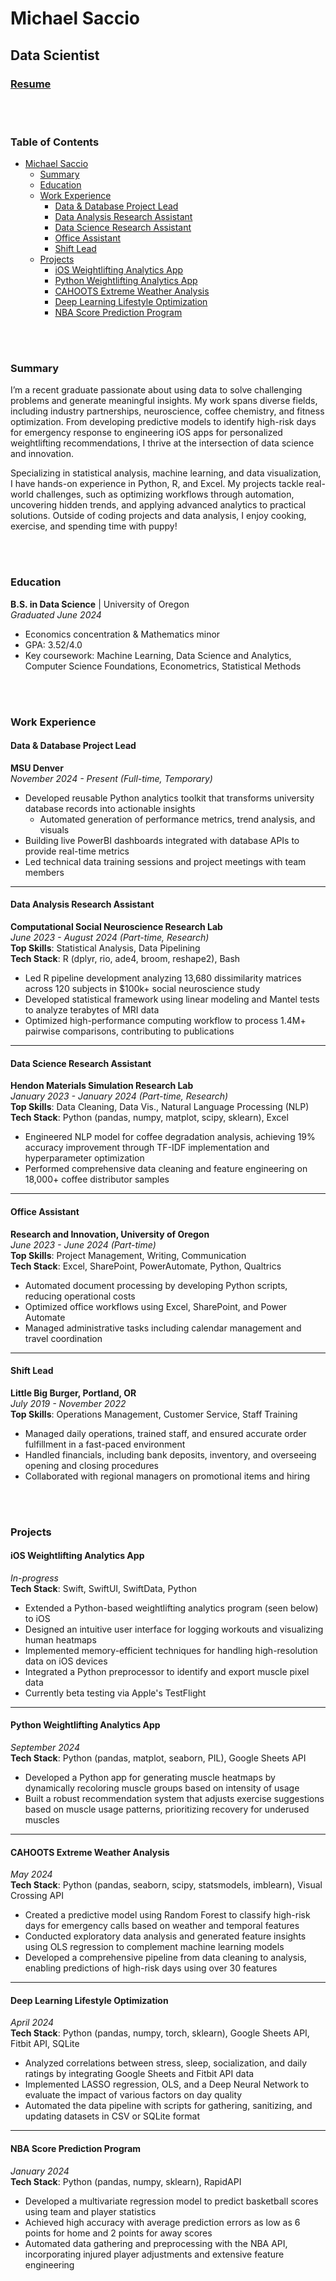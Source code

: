 # Michael Saccio
## Data Scientist

### [Resume](https://docs.google.com/document/d/1qCzNdIKPZ4G2zMlHz-7WfyLi755nJ8ebjxo4KBXpXo4/edit?usp=sharing)  

<br><br>
### Table of Contents
- [Michael Saccio](#michael-saccio)
  - [Summary](#summary)
  - [Education](#education)
  - [Work Experience](#work-experience)
    - [Data & Database Project Lead](#data--database-project-lead)
    - [Data Analysis Research Assistant](#data-analysis-research-assistant)
    - [Data Science Research Assistant](#data-science-research-assistant)
    - [Office Assistant](#office-assistant)
    - [Shift Lead](#shift-lead)
  - [Projects](#projects)
    - [iOS Weightlifting Analytics App](#ios-weightlifting-analytics-app)
    - [Python Weightlifting Analytics App](#python-weightlifting-analytics-app)
    - [CAHOOTS Extreme Weather Analysis](#cahoots-extreme-weather-analysis)
    - [Deep Learning Lifestyle Optimization](#deep-learning-lifestyle-optimization)
    - [NBA Score Prediction Program](#nba-score-prediction-program)

<br><br>
### Summary
I’m a recent graduate passionate about using data to solve challenging problems and generate meaningful insights. My work spans diverse fields, including industry partnerships, neuroscience, coffee chemistry, and fitness optimization. From developing predictive models to identify high-risk days for emergency response to engineering iOS apps for personalized weightlifting recommendations, I thrive at the intersection of data science and innovation.

Specializing in statistical analysis, machine learning, and data visualization, I have hands-on experience in Python, R, and Excel. My projects tackle real-world challenges, such as optimizing workflows through automation, uncovering hidden trends, and applying advanced analytics to practical solutions. Outside of coding projects and data analysis, I enjoy cooking, exercise, and spending time with puppy!

<br><br>
### Education

**B.S. in Data Science** | University of Oregon  
*Graduated June 2024*
- Economics concentration & Mathematics minor
- GPA: 3.52/4.0
- Key coursework: Machine Learning, Data Science and Analytics, Computer Science Foundations, Econometrics, Statistical Methods

<br><br>
### Work Experience

#### **Data & Database Project Lead**
**MSU Denver** <br>
*November 2024 - Present (Full-time, Temporary)*

- Developed reusable Python analytics toolkit that transforms university database records into actionable insights
  - Automated generation of performance metrics, trend analysis, and visuals  
- Building live PowerBI dashboards integrated with database APIs to provide real-time metrics
- Led technical data training sessions and project meetings with team members

---

#### **Data Analysis Research Assistant**
**Computational Social Neuroscience Research Lab** <br>
*June 2023 - August 2024 (Part-time, Research)* <br>
**Top Skills**: Statistical Analysis, Data Pipelining <br>
**Tech Stack**: R (dplyr, rio, ade4, broom, reshape2), Bash

- Led R pipeline development analyzing 13,680 dissimilarity matrices across 120 subjects in $100k+ social neuroscience study
- Developed statistical framework using linear modeling and Mantel tests to analyze terabytes of MRI data
- Optimized high-performance computing workflow to process 1.4M+ pairwise comparisons, contributing to publications

---

#### **Data Science Research Assistant**
**Hendon Materials Simulation Research Lab** <br>
*January 2023 - January 2024 (Part-time, Research)* <br>
**Top Skills**: Data Cleaning, Data Vis., Natural Language Processing (NLP)
**Tech Stack**: Python (pandas, numpy, matplot, scipy, sklearn), Excel

- Engineered NLP model for coffee degradation analysis, achieving 19% accuracy improvement through TF-IDF implementation and hyperparameter optimization
- Performed comprehensive data cleaning and feature engineering on 18,000+ coffee distributor samples

---

#### **Office Assistant**
**Research and Innovation, University of Oregon** <br>
*June 2023 - June 2024 (Part-time)* <br>
**Top Skills**: Project Management, Writing, Communication <br>
**Tech Stack**: Excel, SharePoint, PowerAutomate, Python, Qualtrics

- Automated document processing by developing Python scripts, reducing operational costs
- Optimized office workflows using Excel, SharePoint, and Power Automate
- Managed administrative tasks including calendar management and travel coordination

---

#### **Shift Lead**
**Little Big Burger, Portland, OR** <br>
*July 2019 - November 2022* <br>
**Top Skills**: Operations Management, Customer Service, Staff Training <br>

- Managed daily operations, trained staff, and ensured accurate order fulfillment in a fast-paced environment  
- Handled financials, including bank deposits, inventory, and overseeing opening and closing procedures  
- Collaborated with regional managers on promotional items and hiring  

<br><br>
### Projects 

#### **iOS Weightlifting Analytics App**  
*In-progress*  
**Tech Stack**: Swift, SwiftUI, SwiftData, Python  

- Extended a Python-based weightlifting analytics program (seen below) to iOS 
- Designed an intuitive user interface for logging workouts and visualizing human heatmaps  
- Implemented memory-efficient techniques for handling high-resolution data on iOS devices
- Integrated a Python preprocessor to identify and export muscle pixel data
- Currently beta testing via Apple's TestFlight

---

#### **Python Weightlifting Analytics App**  
*September 2024*  
**Tech Stack**: Python (pandas, matplot, seaborn, PIL), Google Sheets API  
 
- Developed a Python app for generating muscle heatmaps by dynamically recoloring muscle groups based on intensity of usage
- Built a robust recommendation system that adjusts exercise suggestions based on muscle usage patterns, prioritizing recovery for underused muscles

---

#### **CAHOOTS Extreme Weather Analysis**  
*May 2024*  
**Tech Stack**: Python (pandas, seaborn, scipy, statsmodels, imblearn), Visual Crossing API  

- Created a predictive model using Random Forest to classify high-risk days for emergency calls based on weather and temporal features  
- Conducted exploratory data analysis and generated feature insights using OLS regression to complement machine learning models
- Developed a comprehensive pipeline from data cleaning to analysis, enabling predictions of high-risk days using over 30 features

---

#### **Deep Learning Lifestyle Optimization**  
*April 2024*  
**Tech Stack**: Python (pandas, numpy, torch, sklearn), Google Sheets API, Fitbit API, SQLite

- Analyzed correlations between stress, sleep, socialization, and daily ratings by integrating Google Sheets and Fitbit API data  
- Implemented LASSO regression, OLS, and a Deep Neural Network to evaluate the impact of various factors on day quality
- Automated the data pipeline with scripts for gathering, sanitizing, and updating datasets in CSV or SQLite format

---

#### **NBA Score Prediction Program**  
*January 2024*  
**Tech Stack**: Python (pandas, numpy, sklearn), RapidAPI  

- Developed a multivariate regression model to predict basketball scores using team and player statistics  
- Achieved high accuracy with average prediction errors as low as 6 points for home and 2 points for away scores  
- Automated data gathering and preprocessing with the NBA API, incorporating injured player adjustments and extensive feature engineering  


